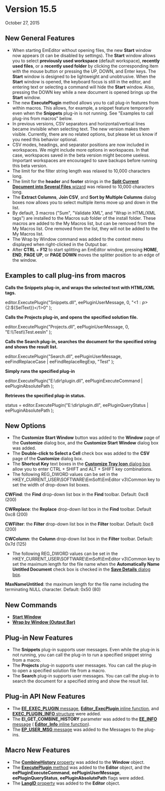 # Version 15.5

October 27, 2015

## New General Features

- When starting EmEditor without opening files, the new **Start** window now appears (it can be disabled by settings). The **Start** window allows you to select **previously used workspace** (default workspace), **recently used files**, or a **recently used folder** by clicking the corresponding item with the mouse button or pressing the UP, DOWN, and Enter keys. The **Start** window is designed to be lightweight and unobtrusive. When the **Start** window is opened, the keyboard focus is still in the editor, and entering text or selecting a command will hide the **Start** window. Also, pressing the DOWN key while a new document is opened brings up the **Start** window.
- The new **ExecutePlugin** method allows you to call plug-in features from within macros. This allows, for example, a snippet feature temporarily even when the **Snippets** plug-in is not running. See "Examples to call plug-ins from macros" below.
- In previous versions, CSV separators and horizontal/vertical lines became invisible when selecting text. The new version makes them visible. Currently, there are no related options, but please let us know if you need this behavior optional.
- CSV modes, headings, and separator positions are now included in workspaces. We might include more options in workspaces. In that case, workspaces saved in the beta version might become useless. Important workspaces are encouraged to save backups before running this beta version.
- The limit for the filter string length was relaxed to 10,000 characters long.
- The limit for the **header** and **footer** strings in the [**Split Current Document into Several Files** wizard](../dlg/split_to_files/index) was relaxed to 10,000 characters long.
- The **Extract Columns**, **Join CSV**, and **Sort by Multiple Columns** dialog boxes now allows you to select multiple items move up and down in the list.
- By default, 3 macros ("Sum", "Validate XML", and "Wrap in HTML/XML tags") are installed to the Macros sub folder of the install folder. These macros are added to the My Macros list, but can be removed from the My Macros list. One removed from the list, they will not be added to the My Macros list.
- The Wrap by Window command was added to the context menu displayed when right-clicked in the Output bar.
- After **CTRL** \+ **F12** to start splitting an EmEditor window, pressing **HOME**, **END**, **PAGE UP**, or **PAGE DOWN** moves the splitter position to an edge of the window.

## Examples to call plug-ins from macros

**Calls the Snippets plug-in, and wraps the selected text with HTML/XML tags.**

editor.ExecutePlugin("Snippets.dll", eePluginUserMessage, 0, "<${1:p}>${2:${SelText}}</$1>$0" );

**Calls the Projects plug-in, and opens the specified solution file.**

editor.ExecutePlugin("Projects.dll", eePluginUserMessage, 0, "E:\\\\Test\\\\Test.eesln" );

**Calls the Search plug-in, searches the document for the specified string and shows the result list.**

editor.ExecutePlugin("Search.dll", eePluginUserMessage, eeFindReplaceCase \| eeFindReplaceRegExp, "Test" );

**Simply runs the specified plug-in**

editor.ExecutePlugin("E:\\dir\\plugin.dll", eePluginExecuteCommand \| eePluginAbsolutePath );

**Retrieves the specified plug-in status.**

status = editor.ExecutePlugin("E:\\dir\\plugin.dll", eePluginQueryStatus \| eePluginAbsolutePath );

## New Options

- The **Customize Start Window** button was added to the **Window** page of the **Customize** dialog box, and the **Customize Start Window** dialog box was added.
- The **Double-click to Select a Cell** check box was added to the **CSV** page of the **Customize** dialog box.
- The **Shortcut Key** text boxes in the [**Customize Tray Icon** dialog box](../dlg/tray/index) allow you to enter CTRL + SHIFT and ALT + SHIFT key combinations.
- The following REG\_DWORD values can be set in the HKEY\_CURRENT\_USER\\SOFTWARE\\EmSoft\\EmEditor v3\\Common key to set the width of drop-down list boxes.

**CWFind**: the **Find** drop-down list box in the **Find** toolbar. Default: 0xc8 (200)

**CWReplace**: the **Replace** drop-down list box in the **Find** toolbar. Default 0xc8 (200)

**CWFilter**: the **Filter** drop-down list box in the **Filter** toolbar. Default: 0xc8 (200)

**CWColumn**: the **Column** drop-down list box in the **Filter** toolbar. Default: 0x7d (125)
- The following REG\_DWORD values can be set in the HKEY\_CURRENT\_USER\\SOFTWARE\\EmSoft\\EmEditor v3\\Common key to set the maximum length for the file name when the **Automatically Name Untitled Document** check box is checked in the [**Save Details** dialog box](../dlg/properties/file/save_details/index).

**MaxNameUntitled**: the maximum length for the file name including the terminating NULL character. Default: 0x50 (80)

## New Commands

- **[Start Window](../cmd/tools/start_window)**
- **[Wrap by Window (Output Bar)](../cmd/view/toggle_output_wrap)**

## Plug-in New Features

- The **Snippets** plug-in supports user messages. Even while the plug-in is not running, you can call the plug-in to run a specified snippet string from a macro.
- The **Projects** plug-in supports user messages. You can call the plug-in to open a specified solution file from a macro.
- The **Search** plug-in supports user messages. You can call the plug-in to search the document for a specified string and show the result list.

## Plug-in API New Features

- The [**EE\_EXEC\_PLUGIN** message](../plugin/message/ee_exec_plugin), [**Editor\_ExecPlugin** inline function](../plugin/macro/editor_execplugin), and [**EXEC\_PLUGIN\_INFO** structure](../plugin/structure/exec_plugin_info) were added.
- The **EI\_GET\_COMBINE\_HISTORY** parameter was added to the [**EE\_INFO** message](../plugin/message/ee_info) ( [**Editor\_Info** inline function](../plugin/macro/editor_info)).
- The [**EP\_USER\_MSG** message](../plugin/plugin_message/ep_user_msg) was added to the Messages to the plug-ins.

## Macro New Features

- The [**CombineHistory** property](../macro/window/combine_history) was added to the **Window** object.
- The [**ExecutePlugin** method](../macro/editor/editor_executeplugin) was added to the **Editor** object, and the **eePluginExecuteCommand**, **eePluginUserMessage**, **eePluginQueryStatus**, **eePluginAbsolutePath** flags were added.
- The [**LangID** property](../macro/editor/langid) was added to the **Editor** object.
